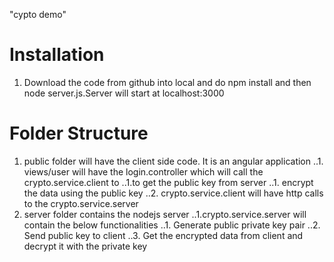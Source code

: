 "cypto demo" 

# Installation
1. Download the code from github into local and do npm install and then node server.js.Server will start at localhost:3000

# Folder Structure
1. public folder will have the client side code. It is an angular application 
..1. views/user will have the login.controller which will call the crypto.service.client to 
	..1.to get the public key from server
		..1. encrypt the data using the public key
		..2. crypto.service.client will have http calls to the crypto.service.server
2. server folder contains the nodejs server
	..1.crypto.service.server will contain the below functionalities
		..1. Generate public private key pair
		..2. Send public key to client
		..3. Get the encrypted data from client and decrypt it with the private key
		
